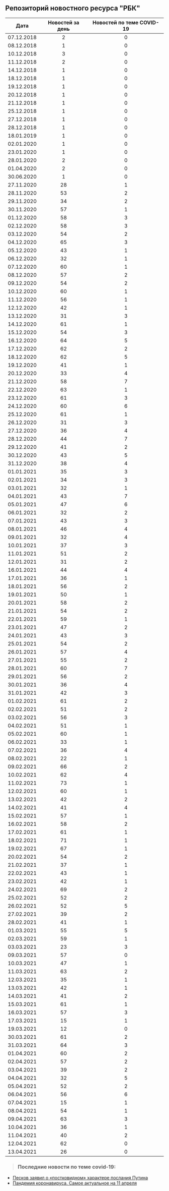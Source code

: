 ## Репозиторий новостного ресурса "РБК"
Дата| Новостей за день| Новостей по теме COVID-19
------- | :-----: | :-----: 
07.12.2018 | 2 | 0 
08.12.2018 | 1 | 0 
10.12.2018 | 3 | 0 
11.12.2018 | 2 | 0 
14.12.2018 | 1 | 0 
18.12.2018 | 1 | 0 
19.12.2018 | 1 | 0 
20.12.2018 | 1 | 0 
21.12.2018 | 1 | 0 
25.12.2018 | 1 | 0 
27.12.2018 | 1 | 0 
28.12.2018 | 1 | 0 
18.01.2019 | 1 | 0 
02.01.2020 | 1 | 0 
23.01.2020 | 1 | 0 
28.01.2020 | 2 | 0 
01.04.2020 | 2 | 0 
30.06.2020 | 1 | 0 
27.11.2020 | 28 | 1 
28.11.2020 | 53 | 2 
29.11.2020 | 34 | 2 
30.11.2020 | 57 | 1 
01.12.2020 | 58 | 3 
02.12.2020 | 58 | 3 
03.12.2020 | 54 | 2 
04.12.2020 | 65 | 3 
05.12.2020 | 43 | 1 
06.12.2020 | 32 | 1 
07.12.2020 | 60 | 1 
08.12.2020 | 57 | 2 
09.12.2020 | 54 | 2 
10.12.2020 | 60 | 1 
11.12.2020 | 56 | 1 
12.12.2020 | 42 | 1 
13.12.2020 | 31 | 3 
14.12.2020 | 61 | 1 
15.12.2020 | 54 | 3 
16.12.2020 | 64 | 5 
17.12.2020 | 62 | 2 
18.12.2020 | 62 | 5 
19.12.2020 | 41 | 1 
20.12.2020 | 33 | 4 
21.12.2020 | 58 | 7 
22.12.2020 | 63 | 1 
23.12.2020 | 61 | 3 
24.12.2020 | 60 | 6 
25.12.2020 | 61 | 1 
26.12.2020 | 31 | 3 
27.12.2020 | 36 | 4 
28.12.2020 | 44 | 7 
29.12.2020 | 41 | 2 
30.12.2020 | 43 | 5 
31.12.2020 | 38 | 4 
01.01.2021 | 35 | 3 
02.01.2021 | 34 | 3 
03.01.2021 | 32 | 1 
04.01.2021 | 43 | 7 
05.01.2021 | 47 | 6 
06.01.2021 | 32 | 2 
07.01.2021 | 43 | 3 
08.01.2021 | 46 | 4 
09.01.2021 | 32 | 4 
10.01.2021 | 37 | 3 
11.01.2021 | 51 | 2 
12.01.2021 | 31 | 2 
16.01.2021 | 44 | 4 
17.01.2021 | 36 | 1 
18.01.2021 | 56 | 2 
19.01.2021 | 50 | 1 
20.01.2021 | 58 | 2 
21.01.2021 | 54 | 2 
22.01.2021 | 59 | 1 
23.01.2021 | 47 | 2 
24.01.2021 | 43 | 3 
25.01.2021 | 54 | 2 
26.01.2021 | 57 | 4 
27.01.2021 | 55 | 2 
28.01.2021 | 60 | 7 
29.01.2021 | 56 | 2 
30.01.2021 | 36 | 4 
31.01.2021 | 42 | 3 
01.02.2021 | 61 | 2 
02.02.2021 | 51 | 2 
03.02.2021 | 56 | 3 
04.02.2021 | 51 | 1 
05.02.2021 | 60 | 1 
06.02.2021 | 33 | 1 
07.02.2021 | 36 | 4 
08.02.2021 | 22 | 1 
09.02.2021 | 66 | 2 
10.02.2021 | 62 | 4 
11.02.2021 | 73 | 1 
12.02.2021 | 60 | 1 
13.02.2021 | 42 | 2 
14.02.2021 | 41 | 4 
15.02.2021 | 57 | 1 
16.02.2021 | 58 | 2 
17.02.2021 | 61 | 1 
18.02.2021 | 71 | 1 
19.02.2021 | 67 | 1 
20.02.2021 | 54 | 2 
21.02.2021 | 37 | 1 
22.02.2021 | 43 | 1 
23.02.2021 | 42 | 1 
24.02.2021 | 69 | 2 
25.02.2021 | 52 | 2 
26.02.2021 | 52 | 5 
27.02.2021 | 39 | 2 
28.02.2021 | 41 | 1 
01.03.2021 | 55 | 5 
02.03.2021 | 59 | 1 
03.03.2021 | 23 | 3 
09.03.2021 | 57 | 0 
10.03.2021 | 47 | 1 
11.03.2021 | 63 | 2 
12.03.2021 | 35 | 1 
13.03.2021 | 42 | 1 
14.03.2021 | 41 | 2 
15.03.2021 | 61 | 1 
16.03.2021 | 57 | 3 
17.03.2021 | 15 | 1 
19.03.2021 | 12 | 0 
30.03.2021 | 61 | 2 
31.03.2021 | 64 | 3 
01.04.2021 | 60 | 2 
02.04.2021 | 57 | 2 
03.04.2021 | 39 | 2 
04.04.2021 | 32 | 5 
05.04.2021 | 52 | 2 
06.04.2021 | 56 | 6 
07.04.2021 | 15 | 1 
08.04.2021 | 54 | 1 
09.04.2021 | 63 | 3 
10.04.2021 | 36 | 1 
11.04.2021 | 40 | 2 
12.04.2021 | 62 | 0 
13.04.2021 | 26 | 0 

> ### Последние новости по теме covid-19:
+ [Песков заявил о «постковидном» характере послания Путина](https://www.rbc.ru/politics/11/04/2021/6072ccfb9a7947b09fefa2f2)
+ [Пандемия коронавируса. Самое актуальное на 11 апреля](https://www.rbc.ru/society/11/04/2021/5e2fe9459a79479d102bada6)
